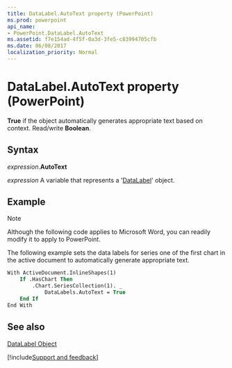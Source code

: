 ```yaml
---
title: DataLabel.AutoText property (PowerPoint)
ms.prod: powerpoint
api_name:
- PowerPoint.DataLabel.AutoText
ms.assetid: f7e154ad-4f5f-0a3d-3fe5-c83994705cfb
ms.date: 06/08/2017
localization_priority: Normal
---
```



# DataLabel.AutoText property (PowerPoint)

 **True** if the object automatically generates appropriate text based on context. Read/write **Boolean**.


## Syntax

_expression_.**AutoText**

_expression_ A variable that represents a '[DataLabel](PowerPoint.DataLabel.md)' object.


## Example




> [!NOTE] 
> Although the following code applies to Microsoft Word, you can readily modify it to apply to PowerPoint.

The following example sets the data labels for series one of the first chart in the active document to automatically generate appropriate text.




```vb
With ActiveDocument.InlineShapes(1)
    If .HasChart Then
        .Chart.SeriesCollection(1). _
            DataLabels.AutoText = True
    End If
End With
```


## See also


[DataLabel Object](PowerPoint.DataLabel.md)

[!include[Support and feedback](~/includes/feedback-boilerplate.md)]